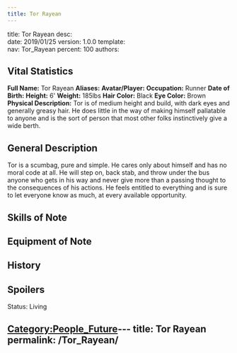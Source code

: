 ```yaml
---
title: Tor Rayean
---
```


title:		Tor Rayean
desc:		
date:		2019/01/25
version:	1.0.0
template:	
nav:		Tor_Rayean
percent:	100
authors:	
## Vital Statistics

**Full Name:** Tor Rayean
**Aliases:**
**Avatar/Player:**
**Occupation:** Runner
**Date of Birth:**
**Height:** 6'
**Weight:** 185lbs
**Hair Color:** Black
**Eye Color:** Brown
**Physical Description:** Tor is of medium height and build, with dark
eyes and generally greasy hair. He does little in the way of making
himself pallatable to anyone and is the sort of person that most other
folks instinctively give a wide berth.

## General Description

Tor is a scumbag, pure and simple. He cares only about himself and has
no moral code at all. He will step on, back stab, and throw under the
bus anyone who gets in his way and never give more than a passing
thought to the consequences of his actions. He feels entitled to
everything and is sure to let everyone know as much, at every available
opportunity.

## Skills of Note

## Equipment of Note

## History

## Spoilers

<spoiler text="Status">Status: Living</spoiler>

[Category:People_Future](Category:People_Future "wikilink")---
title: Tor Rayean
permalink: /Tor_Rayean/
---

